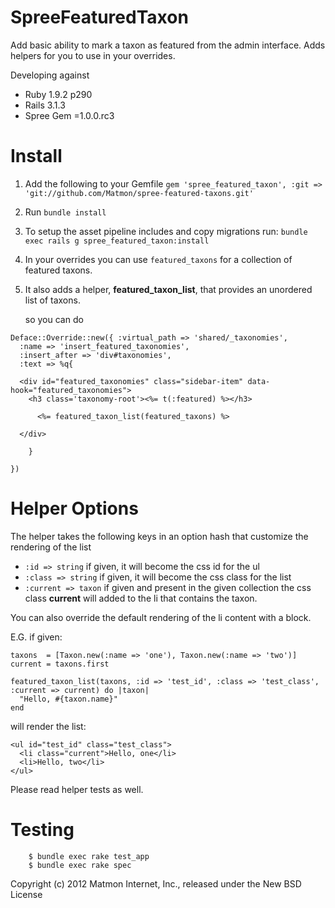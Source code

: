SpreeFeaturedTaxon
==================

Add basic ability to mark a taxon as featured from the admin interface.
Adds helpers for you to use in your overrides.

Developing against

* Ruby 1.9.2 p290
* Rails 3.1.3
* Spree Gem =1.0.0.rc3


Install
=======

1. Add the following to your Gemfile
   `gem 'spree_featured_taxon', :git => 'git://github.com/Matmon/spree-featured-taxons.git'`

2. Run
   `bundle install`

3. To setup the asset pipeline includes and copy migrations run:
   `bundle exec rails g spree_featured_taxon:install`

4. In your overrides you can use `featured_taxons` for a collection of featured taxons.

5. It also adds a helper, **featured_taxon_list**, that provides an unordered list of taxons.

   so you can do

```
Deface::Override::new({ :virtual_path => 'shared/_taxonomies',
  :name => 'insert_featured_taxonomies',
  :insert_after => 'div#taxonomies',
  :text => %q{

  <div id="featured_taxonomies" class="sidebar-item" data-hook="featured_taxonomies">
    <h3 class='taxonomy-root'><%= t(:featured) %></h3>

      <%= featured_taxon_list(featured_taxons) %>

  </div>

  	}

})
```

Helper Options
==============

The helper takes the following keys in an option hash that customize the rendering of the list

* `:id => string` if given, it will become the css id for the ul
* `:class => string` if given, it will become the css class for the list
* `:current => taxon` if given and present in the given collection the css class **current** will added to the li that contains the taxon.

You can also override the default rendering of the li content with a block.

E.G. if given:

```
taxons  = [Taxon.new(:name => 'one'), Taxon.new(:name => 'two')]
current = taxons.first

featured_taxon_list(taxons, :id => 'test_id', :class => 'test_class', :current => current) do |taxon|
  "Hello, #{taxon.name}"
end
```

will render the list:

```
<ul id="test_id" class="test_class">
  <li class="current">Hello, one</li>
  <li>Hello, two</li>
</ul>
```

Please read helper tests as well.

Testing
=======

```
    $ bundle exec rake test_app
    $ bundle exec rake spec
```

Copyright (c) 2012 Matmon Internet, Inc., released under the New BSD License
